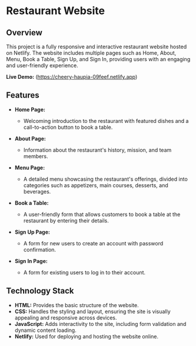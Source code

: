 # Restaurant Website

## Overview

This project is a fully responsive and interactive restaurant website hosted on Netlify. The website includes multiple pages such as Home, About, Menu, Book a Table, Sign Up, and Sign In, providing users with an engaging and user-friendly experience.

**Live Demo:** (https://cheery-haupia-09feef.netlify.app)

## Features

- **Home Page:**
  - Welcoming introduction to the restaurant with featured dishes and a call-to-action button to book a table.

- **About Page:**
  - Information about the restaurant's history, mission, and team members.

- **Menu Page:**
  - A detailed menu showcasing the restaurant's offerings, divided into categories such as appetizers, main courses, desserts, and beverages.

- **Book a Table:**
  - A user-friendly form that allows customers to book a table at the restaurant by entering their details.

- **Sign Up Page:**
  - A form for new users to create an account with password confirmation.

- **Sign In Page:**
  - A form for existing users to log in to their account.

## Technology Stack

- **HTML:** Provides the basic structure of the website.
- **CSS:** Handles the styling and layout, ensuring the site is visually appealing and responsive across devices.
- **JavaScript:** Adds interactivity to the site, including form validation and dynamic content loading.
- **Netlify:** Used for deploying and hosting the website online.



